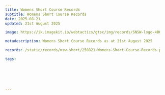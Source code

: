 ```yaml
---
title: Womens Short Course Records
subtitle: Womens Short Course Records
date: 2025-08-21
updated: 21st August 2025

image: https://ik.imagekit.io/webtactics/gtsc/img/records/SNSW-logo-400x600-new.jpg

metadescription: Womens Short Course Records as at 21st August 2025

records: /static/records/nsw-short/250821-Womens-Short-Course-Records.pdf

tags:






---
```





